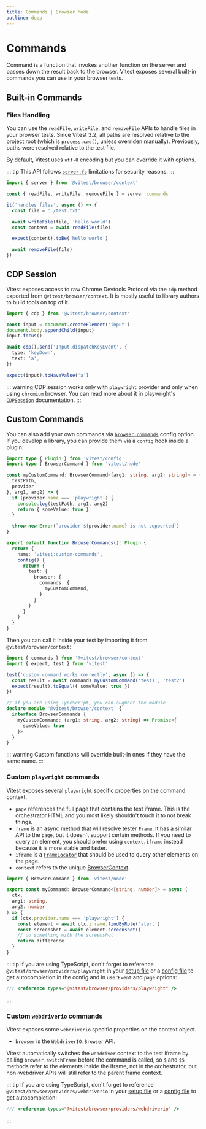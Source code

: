 ```yaml
---
title: Commands | Browser Mode
outline: deep
---
```


# Commands

Command is a function that invokes another function on the server and passes down the result back to the browser. Vitest exposes several built-in commands you can use in your browser tests.

## Built-in Commands

### Files Handling

You can use the `readFile`, `writeFile`, and `removeFile` APIs to handle files in your browser tests. Since Vitest 3.2, all paths are resolved relative to the [project](/guide/projects) root (which is `process.cwd()`, unless overriden manually). Previously, paths were resolved relative to the test file.

By default, Vitest uses `utf-8` encoding but you can override it with options.

::: tip
This API follows [`server.fs`](https://vitejs.dev/config/server-options.html#server-fs-allow) limitations for security reasons.
:::

```ts
import { server } from '@vitest/browser/context'

const { readFile, writeFile, removeFile } = server.commands

it('handles files', async () => {
  const file = './test.txt'

  await writeFile(file, 'hello world')
  const content = await readFile(file)

  expect(content).toBe('hello world')

  await removeFile(file)
})
```

## CDP Session

Vitest exposes access to raw Chrome Devtools Protocol via the `cdp` method exported from `@vitest/browser/context`. It is mostly useful to library authors to build tools on top of it.

```ts
import { cdp } from '@vitest/browser/context'

const input = document.createElement('input')
document.body.appendChild(input)
input.focus()

await cdp().send('Input.dispatchKeyEvent', {
  type: 'keyDown',
  text: 'a',
})

expect(input).toHaveValue('a')
```

::: warning
CDP session works only with `playwright` provider and only when using `chromium` browser. You can read more about it in playwright's [`CDPSession`](https://playwright.dev/docs/api/class-cdpsession) documentation.
:::

## Custom Commands

You can also add your own commands via [`browser.commands`](/guide/browser/config#browser-commands) config option. If you develop a library, you can provide them via a `config` hook inside a plugin:

```ts
import type { Plugin } from 'vitest/config'
import type { BrowserCommand } from 'vitest/node'

const myCustomCommand: BrowserCommand<[arg1: string, arg2: string]> = ({
  testPath,
  provider
}, arg1, arg2) => {
  if (provider.name === 'playwright') {
    console.log(testPath, arg1, arg2)
    return { someValue: true }
  }

  throw new Error(`provider ${provider.name} is not supported`)
}

export default function BrowserCommands(): Plugin {
  return {
    name: 'vitest:custom-commands',
    config() {
      return {
        test: {
          browser: {
            commands: {
              myCustomCommand,
            }
          }
        }
      }
    }
  }
}
```

Then you can call it inside your test by importing it from `@vitest/browser/context`:

```ts
import { commands } from '@vitest/browser/context'
import { expect, test } from 'vitest'

test('custom command works correctly', async () => {
  const result = await commands.myCustomCommand('test1', 'test2')
  expect(result).toEqual({ someValue: true })
})

// if you are using TypeScript, you can augment the module
declare module '@vitest/browser/context' {
  interface BrowserCommands {
    myCustomCommand: (arg1: string, arg2: string) => Promise<{
      someValue: true
    }>
  }
}
```

::: warning
Custom functions will override built-in ones if they have the same name.
:::

### Custom `playwright` commands

Vitest exposes several `playwright` specific properties on the command context.

- `page` references the full page that contains the test iframe. This is the orchestrator HTML and you most likely shouldn't touch it to not break things.
- `frame` is an async method that will resolve tester [`Frame`](https://playwright.dev/docs/api/class-frame). It has a similar API to the `page`, but it doesn't support certain methods. If you need to query an element, you should prefer using `context.iframe` instead because it is more stable and faster.
- `iframe` is a [`FrameLocator`](https://playwright.dev/docs/api/class-framelocator) that should be used to query other elements on the page.
- `context` refers to the unique [BrowserContext](https://playwright.dev/docs/api/class-browsercontext).

```ts
import { BrowserCommand } from 'vitest/node'

export const myCommand: BrowserCommand<[string, number]> = async (
  ctx,
  arg1: string,
  arg2: number
) => {
  if (ctx.provider.name === 'playwright') {
    const element = await ctx.iframe.findByRole('alert')
    const screenshot = await element.screenshot()
    // do something with the screenshot
    return difference
  }
}
```

::: tip
If you are using TypeScript, don't forget to reference `@vitest/browser/providers/playwright` in your [setup file](/config/#setupfile) or a [config file](/config/) to get autocompletion in the config and in `userEvent` and `page` options:

```ts
/// <reference types="@vitest/browser/providers/playwright" />
```
:::

### Custom `webdriverio` commands

Vitest exposes some `webdriverio` specific properties on the context object.

- `browser` is the `WebdriverIO.Browser` API.

Vitest automatically switches the `webdriver` context to the test iframe by calling `browser.switchFrame` before the command is called, so `$` and `$$` methods refer to the elements inside the iframe, not in the orchestrator, but non-webdriver APIs will still refer to the parent frame context.

::: tip
If you are using TypeScript, don't forget to reference `@vitest/browser/providers/webdriverio` in your [setup file](/config/#setupfile) or a [config file](/config/) to get autocompletion:

```ts
/// <reference types="@vitest/browser/providers/webdriverio" />
```
:::
